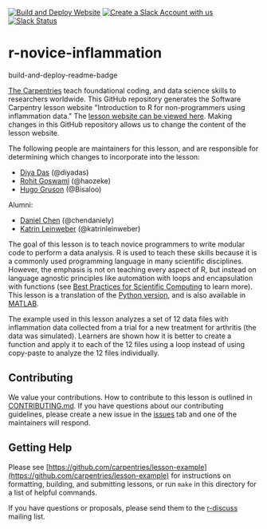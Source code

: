 [![Build and Deploy Website](https://github.com/swcarpentry/r-novice-inflammation/workflows/01%20Build%20and%20Deploy%20Site/badge.svg)](https://github.com/swcarpentry/r-novice-inflammation/actions/workflows/sandpaper-main.yaml)
[![Create a Slack Account with us](https://img.shields.io/badge/Create_Slack_Account-The_Carpentries-071159.svg)](https://slack-invite.carpentries.org/)
[![Slack Status](https://img.shields.io/badge/Slack_Channel-swc--r--inflammation-E01563.svg)](https://carpentries.slack.com/messages/C9WDPCMUG)

# r-novice-inflammation

build-and-deploy-readme-badge

[The Carpentries](https://carpentries.org/) teach foundational coding, and data science skills to
researchers worldwide. This GitHub repository generates the Software Carpentry lesson website
"Introduction to R for non-programmers using inflammation data." The [lesson website can be viewed
here][online]. Making changes in this GitHub repository
allows us to change the content of the lesson website.

The following people are maintainers for this lesson, and are responsible for determining which
changes to incorporate into the lesson:

- [Diya Das](https://diyadas.github.io) (@diyadas)
- [Rohit Goswami](https://carpentries.org/instructors/#HaoZeke) (@haozeke)
- [Hugo Gruson](https://carpentries.org/instructors/#bisaloo) (@Bisaloo)

Alumni:

- [Daniel Chen](https://software-carpentry.org/team/#chen_daniel) (@chendaniely)
- [Katrin Leinweber](https://carpentries.org/instructors/#katrinleinweber) (@katrinleinweber)

The goal of this lesson is to teach novice programmers to write modular code to
perform a data analysis. R is used to teach these skills because it is a
commonly used programming language in many scientific disciplines. However, the
emphasis is not on teaching every aspect of R, but instead on
language agnostic principles like automation with loops and encapsulation with
functions (see [Best Practices for Scientific Computing][best-practices] to
learn more). This lesson is a translation of the [Python version][py],
and is also available in [MATLAB].

The example used in this lesson analyzes a set of 12 data files with
inflammation data collected from a trial for a new treatment for arthritis (the
data was simulated). Learners are shown how it is better to create a function
and apply it to each of the 12 files using a loop instead of using copy-paste
to analyze the 12 files individually.

## Contributing

We value your contributions. How to contribute to this lesson is outlined in
[CONTRIBUTING.md](https://github.com/swcarpentry/r-novice-inflammation/blob/master/CONTRIBUTING.md).
If you have questions about our contributing guidelines, please create a new issue in the [issues]
tab and one of the maintainers will respond.

## Getting Help

Please see [https://github.com/carpentries/lesson-example](https://github.com/carpentries/lesson-example)
for instructions on formatting, building, and submitting lessons,
or run `make` in this directory for a list of helpful commands.

If you have questions or proposals, please send them to the [r-discuss] mailing list.

[online]: https://swcarpentry.github.io/r-novice-inflammation/
[best-practices]: https://journals.plos.org/plosbiology/article?id=10.1371/journal.pbio.1001745
[py]: https://github.com/swcarpentry/python-novice-inflammation
[MATLAB]: https://github.com/swcarpentry/matlab-novice-inflammation
[issues]: https://github.com/swcarpentry/r-novice-inflammation/issues
[r-discuss]: https://carpentries.topicbox.com/groups/discuss



